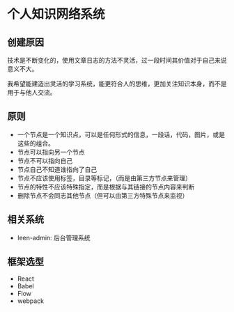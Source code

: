 # 个人知识网络系统

## 创建原因

  技术是不断变化的，使用文章日志的方法不灵活，过一段时间其价值对于自己来说意义不大。
  
  我希望能建造出灵活的学习系统，能更符合人的思维，更加关注知识本身，而不是用于与他人交流。

## 原则

  * 一个节点是一个知识点，可以是任何形式的信息，一段话，代码，图片，或是这些的组合。
  * 节点可以指向另一个节点
  * 节点不可以指向自己
  * 节点自己不知道谁指向了自己
  * 节点不应该使用标签，目录等标记，（而是由第三方节点来管理）
  * 节点的特性不应该特殊指定，而是根据与其链接的节点内容来判断
  * 删除节点不会同志其他节点（但可以由第三方特殊节点来监视）

  
## 相关系统

  * leen-admin: 后台管理系统

## 框架选型

  * React
  * Babel
  * Flow
  * webpack

  